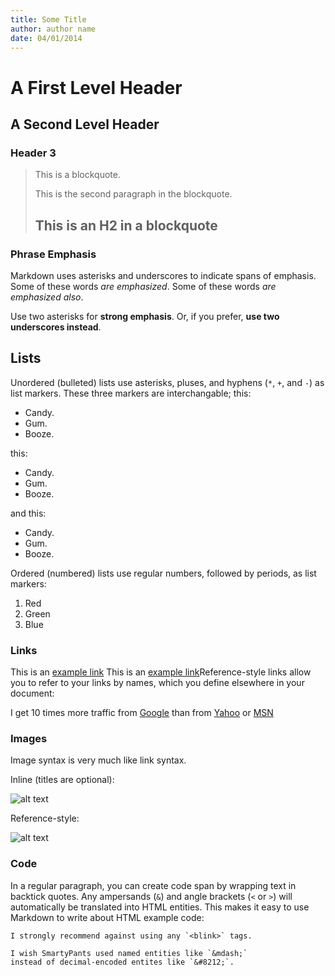 ```yaml
---
title: Some Title
author: author name
date: 04/01/2014
---
```



 A First Level Header
 ====================
    
A Second Level Header
---------------------

### Header 3

> This is a blockquote.
> 
> This is the second paragraph in the blockquote.
>
> ## This is an H2 in a blockquote

### Phrase Emphasis ###

Markdown uses asterisks and underscores to indicate spans of emphasis.
Some of these words *are emphasized*.
Some of these words _are emphasized also_.
    
Use two asterisks for **strong emphasis**.
Or, if you prefer, __use two underscores instead__.

## Lists ##

Unordered (bulleted) lists use asterisks, pluses, and hyphens (`*`,
`+`, and `-`) as list markers. These three markers are
interchangable; this:

*   Candy.
*   Gum.
*   Booze.

this:

+   Candy.
+   Gum.
+   Booze.

and this:

-   Candy.
-   Gum.
-   Booze.


Ordered (numbered) lists use regular numbers, followed by periods, as
list markers:

1.  Red
2.  Green
3.  Blue

### Links ###

This is an [example link](http://example.com/)
This is an [example link](http://example.com/ "With a Title")Reference-style links allow you to refer to your links by names, which
you define elsewhere in your document:

I get 10 times more traffic from [Google][1] than from [Yahoo][2] or [MSN][3]

[1]: http://google.com/        "Google"
[2]: http://search.yahoo.com/  "Yahoo Search"
[3]: http://search.msn.com/    "MSN Search"

### Images ###

Image syntax is very much like link syntax.

Inline (titles are optional):

![alt text](/img.jpg "Title")

Reference-style:

![alt text][id]

[id]: /images/img.jpg "Title"

### Code ###

In a regular paragraph, you can create code span by wrapping text in
backtick quotes. Any ampersands (`&`) and angle brackets (`<` or
`>`) will automatically be translated into HTML entities. This makes
it easy to use Markdown to write about HTML example code:

    I strongly recommend against using any `<blink>` tags.

    I wish SmartyPants used named entities like `&mdash;`
    instead of decimal-encoded entites like `&#8212;`.

